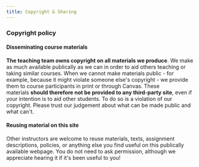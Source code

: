 ```yaml
---
title: Copyright & Sharing
---
```


### Copyright policy

#### Disseminating course materials

**The teaching team owns copyright on all materials we produce**. We make as much available publically as we can in order to aid others teaching or taking similar courses. When we cannot make materials public - for example, because it might violate someone else's copyright - we provide them to course participants in print or through Canvas. These materials **should therefore not be provided to any third-party site**, even if your intention is to aid other students. To do so is a violation of our copyright. Please trust our judgement about what can be made public and what can't.

#### Reusing material on this site

Other instructors are welcome to reuse materials, texts, assignment descriptions, policies, or anything else you find useful on this publically available webpage. You do not need to ask permission, although we appreciate hearing it if it's been useful to you!
